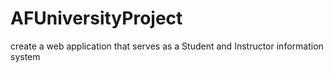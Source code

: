 # AFUniversityProject
create a  web application that serves as a Student and Instructor information system
